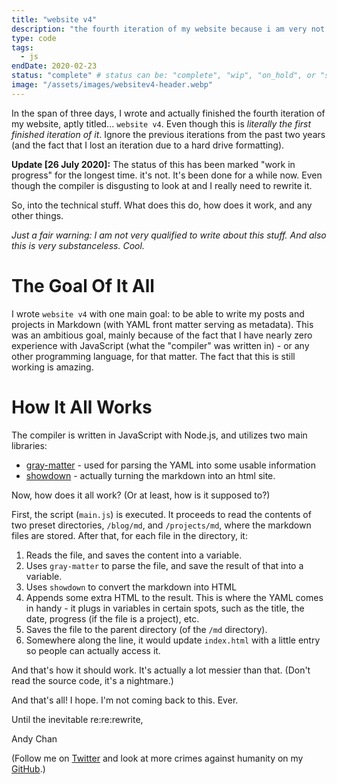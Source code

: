 ```yaml
---
title: "website v4"
description: "the fourth iteration of my website because i am very not good at this"
type: code
tags:	
  - js
endDate: 2020-02-23
status: "complete" # status can be: "complete", "wip", "on_hold", or "scrapped"
image: "/assets/images/websitev4-header.webp"
---
```

In the span of three days, I wrote and actually finished the fourth iteration of my website, aptly titled... `website v4`. Even though this is *literally the first finished iteration of it*. Ignore the previous iterations from the past two years (and the fact that I lost an iteration due to a hard drive formatting).

**Update [26 July 2020]:** The status of this has been marked "work in progress" for the longest time. it's not. It's been done for a while now. Even though the compiler is disgusting to look at and I really need to rewrite it.

So, into the technical stuff. What does this do, how does it work, and any other things.

*Just a fair warning: I am not very qualified to write about this stuff. And also this is very substanceless. Cool.*

# The Goal Of It All

I wrote `website v4` with one main goal: to be able to write my posts and projects in Markdown (with YAML front matter serving as metadata). This was an ambitious goal, mainly because of the fact that I have nearly zero experience with JavaScript (what the "compiler" was written in) - or any other programming language, for that matter. The fact that this is still working is amazing.

# How It All Works

The compiler is written in JavaScript with Node.js, and utilizes two main libraries:

- [gray-matter](https://www.npmjs.com/package/gray-matter) - used for parsing the YAML into some usable information
- [showdown](https://www.npmjs.com/package/showdown) - actually turning the markdown into an html site.

Now, how does it all work? (Or at least, how is it supposed to?)

First, the script (`main.js`) is executed. It proceeds to read the contents of two preset directories, `/blog/md`, and `/projects/md`, where the markdown files are stored. After that, for each file in the directory, it:

1. Reads the file, and saves the content into a variable.
2. Uses `gray-matter` to parse the file, and save the result of that into a variable.
3. Uses `showdown` to convert the markdown into HTML
4. Appends some extra HTML to the result. This is where the YAML comes in handy - it plugs in variables in certain spots, such as the title, the date, progress (if the file is a project), etc.
5. Saves the file to the parent directory (of the `/md` directory). 
6. Somewhere along the line, it would update `index.html` with a little entry so people can actually access it.

And that's how it should work. It's actually a lot messier than that. (Don't read the source code, it's a nightmare.)



And that's all! I hope. I'm not coming back to this. Ever.



Until the inevitable re:re:rewrite,

Andy Chan



(Follow me on [Twitter](https://twitter.com/12bz_trenchcoat) and look at more crimes against humanity on my [GitHub](https://github.com/andythepie).)
